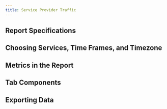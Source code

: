 ```yaml
---
title: Service Provider Traffic
---
```

## Report Specifications

## Choosing Services, Time Frames, and Timezone

## Metrics in the Report

## Tab Components

## Exporting Data

